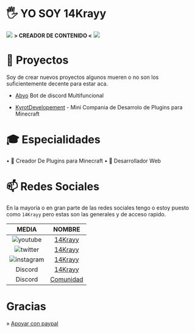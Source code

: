 # 🖐 YO SOY 14Krayy


![](https://images-ext-2.discordapp.net/external/OOy3FmpllszeYJXr_TLnc_pkSZIaUHGyMnywtO1M8nw/https/cdn.discordapp.com/emojis/910026583836872774.gif?width=65&height=96)
**> CREADOR DE CONTENIDO <**
![](https://images-ext-2.discordapp.net/external/OOy3FmpllszeYJXr_TLnc_pkSZIaUHGyMnywtO1M8nw/https/cdn.discordapp.com/emojis/910026583836872774.gif?width=65&height=96)

# 🌱 Proyectos

Soy de crear nuevos proyectos algunos mueren o no son los suficientemente decente para estar aca.

- [Abyo](https://discord.com/api/oauth2/authorize?client_id=903358495276007435&permissions=8&scope=bot) Bot de discord Multifuncional

- [KyrotDevelopement]() - Mini Compania de Desarrolo de Plugins para Minecraft

# 🎓 Especialidades

• 📑 Creador De Plugins para Minecraft
• 💾 Desarrollador Web

# 📫 Redes Sociales

En la mayoria o en gran parte de las redes sociales tengo o estoy puesto como `14Krayy` pero estas son las generales y de acceso rapido.

|                     MEDIA                     |                          NOMBRE                          |
| :-------------------------------------------: | :------------------------------------------------------: |
|  ![youtube](https://i.imgur.com/v76ZdvR.png)  |      [14Krayy](https://www.youtube.com/channel/UC_5IOFR41qO_qYco7LLjwJQ)      |
|  ![twitter](https://i.imgur.com/HeZ0zJn.png)  |       [14Krayy](https://twitter.com/14Krayy/)        |
| ![instagram](https://i.imgur.com/tu01NLm.png) |    [14Krayy](https://www.instagram.com/14Krayy/)     |
|                    Discord                    | [14Krayy](http://discord.com/users/882626116739813416) |
|                    Discord                    |         [Comunidad](https://discord.gg/unlimitedcm)          |

# Gracias

» [Apoyar con paypal](https://www.paypal.com/paypalme/ciromunoz12/100)

